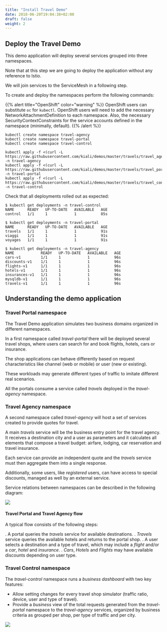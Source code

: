 ```yaml
---
title: "Install Travel Demo"
date: 2018-06-20T19:04:38+02:00
draft: false
weight: 2
---
```


## Deploy the Travel Demo

This demo application will deploy several services grouped into three namespaces.

Note that at this step we are going to deploy the application without any reference to Istio.

We will join services to the ServiceMesh in a following step.

To create and deploy the namespaces perform the following commands:

{{% alert title="OpenShift" color="warning" %}}
OpenShift users can substitute `oc` for `kubectl`. OpenShift users will need
to add the necessary NetworkAttachmentDefinition to each namespace.  Also, the necessary SecurityContextConstraints
for the service accounts defined in the namespace (minimally, default).
{{% /alert %}}

```
kubectl create namespace travel-agency
kubectl create namespace travel-portal
kubectl create namespace travel-control

kubectl apply -f <(curl -L https://raw.githubusercontent.com/kiali/demos/master/travels/travel_agency.yaml) -n travel-agency
kubectl apply -f <(curl -L https://raw.githubusercontent.com/kiali/demos/master/travels/travel_portal.yaml) -n travel-portal
kubectl apply -f <(curl -L https://raw.githubusercontent.com/kiali/demos/master/travels/travel_control.yaml) -n travel-control
```

Check that all deployments rolled out as expected:

```
$ kubectl get deployments -n travel-control
NAME      READY   UP-TO-DATE   AVAILABLE   AGE
control   1/1     1            1           85s

$ kubectl get deployments -n travel-portal
NAME      READY   UP-TO-DATE   AVAILABLE   AGE
travels   1/1     1            1           91s
viaggi    1/1     1            1           91s
voyages   1/1     1            1           91s

$ kubectl get deployments -n travel-agency
NAME            READY   UP-TO-DATE   AVAILABLE   AGE
cars-v1         1/1     1            1           96s
discounts-v1    1/1     1            1           96s
flights-v1      1/1     1            1           96s
hotels-v1       1/1     1            1           96s
insurances-v1   1/1     1            1           96s
mysqldb-v1      1/1     1            1           96s
travels-v1      1/1     1            1           96s
```

## Understanding the demo application

### Travel Portal namespace

The Travel Demo application simulates two business domains organized in different namespaces.

In a first namespace called *travel-portal* there will be deployed several travel shops, where users can search for and book flights, hotels, cars or insurance.

The shop applications can behave differently based on request characteristics like channel (web or mobile) or user (new or existing).

These workloads may generate different types of traffic to imitate different real scenarios.

All the portals consume a service called _travels_ deployed in the *travel-agency* namespace.

### Travel Agency namespace

A second namespace called *travel-agency* will host a set of services created to provide quotes for travel.

A main _travels_ service will be the business entry point for the travel agency. It receives a destination city and a user as parameters and it calculates all elements that compose a travel budget: airfare, lodging, car reservation and travel insurance.

Each service can provide an independent quote and the _travels_ service must then aggregate them into a single response.

Additionally, some users, like _registered_ users, can have access to special discounts, managed as well by an external service.

Service relations between namespaces can be described in the following diagram:

<a class="image-popup-fit-height" href="/images/tutorial/02-02-travels-demo-design.png" title="Travel Demo Design">
    <img src="/images/tutorial/02-02-travels-demo-design.png" style="display:block;margin: 0 auto;" />
</a>

#### Travel Portal and Travel Agency flow

A typical flow consists of the following steps:

. A portal queries the _travels_ service for available destinations.
. _Travels_ service queries the available hotels and returns to the portal shop.
. A user selects a destination and a type of travel, which may include a _flight_ and/or a _car_, _hotel_ and _insurance_.
. _Cars_, _Hotels_ and _Flights_ may have available discounts depending on user type.

### Travel Control namespace

The *travel-control* namespace runs a *business dashboard* with two key features:

* Allow setting changes for every travel shop simulator (traffic ratio, device, user and type of travel).
* Provide a *business* view of the total requests generated from the *travel-portal* namespace to the *travel-agency* services, organized by business criteria as grouped per shop, per type of traffic and per city.

<a class="image-popup-fit-height" href="/images/tutorial/02-02-travels-dashboard.png" title="Travel Dashboard">
    <img src="/images/tutorial/02-02-travels-dashboard.png" style="display:block;margin: 0 auto;" />
</a>

